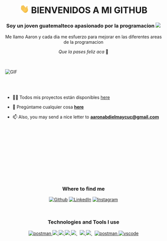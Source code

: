 

<h1 align="center"><img src="https://raw.githubusercontent.com/ABSphreak/ABSphreak/master/gifs/Hi.gif" width="30px" /> BIENVENIDOS A MI GITHUB </h1>
<h3 align="center"> Soy un joven guatemalteco apasionado por la programacion <img src="https://upload.wikimedia.org/wikipedia/commons/thumb/e/ec/Flag_of_Guatemala.svg/255px-Flag_of_Guatemala.svg.png" width="25 style="vertical-align: bottom"/>   </h3>

<div align="center">
Me llamo Aaron y cada dia me esfuerzo para mejorar en las diferentes areas de la programacion <br>

<i> Que la pases feliz aca </i> 🚀
</br>
</br>
</br>
</div>

<div>
<img align="left" alt="GIF" src="https://i.pinimg.com/originals/e4/26/70/e426702edf874b181aced1e2fa5c6cde.gif" />
</div>

<br>
<br>
<br>
<br>

  <div>

- 👨‍💻 Todos mis proyectos están disponibles  [here](https://aaronmaycuc.wordpress.com/)

- 💬 Pregúntame cualquier cosa <a href="https://github.com/Aaron072000"><b>here</b></a>

- 📫 Also, you may send a nice letter to **aaronabdielmaycuc@gmail.com**

</div>
<br>
<br>
<br>
<br>
<br>
</br>
</br>
</br>
</br>
</br>



<div align="center">
<h3>Where to find me</h3>
<p>
<a href="https://github.com/Aaron072000" target="_blank"><img alt="Github" src="https://img.shields.io/badge/GitHub-%2312100E.svg?&style=for-the-badge&logo=Github&logoColor=white" /></a> 
<a href="https://www.linkedin.com/in/felippegeorge/" target="_blank"><img alt="LinkedIn" src="https://img.shields.io/badge/linkedin-%230077B5.svg?&style=for-the-badge&logo=linkedin&logoColor=white" /></a> 
<a href="https://www.instagram.com/aaronxx_mayx?igsh=MWl6ejc0azFoajZp&utm_source=qr" target="_blank"><img alt="Instagram" src="https://img.shields.io/badge/Instagram-E4405F?style=for-the-badge&logo=instagram&logoColor=white" /></a> 
</p>
</div>

<br/>

<div align="center">
<h3>Technologies and Tools I use</h3> 

</a> 
<a href="https://www.php.net/" target="_blank"> <img src="https://www.vectorlogo.zone/logos/php/php-icon.svg" alt="postman" width="45" height="45"/> </a> 
    <a href="https://www.w3.org/html/" target="_blank"> <img src="https://img.icons8.com/color/48/000000/html-5.png"/> </a> 
    <a href="https://www.w3schools.com/css/" target="_blank"> <img src="https://img.icons8.com/color/48/000000/css3.png"/> </a> 
    <a href="https://developer.mozilla.org/en-US/docs/Web/JavaScript" target="_blank"> <img src="https://img.icons8.com/color/48/000000/javascript.png"/> </a> 
    </a>   
    <a style="padding-right:8px;" href="https://www.mysql.com/" target="_blank"> <img src="https://img.icons8.com/fluent/50/000000/mysql-logo.png"/> </a>
    <a href="https://www.python.org" target="_blank"> <img src="https://img.icons8.com/color/48/000000/python.png"/> </a> 
    </a> 
</a>
   </a>
    <a style="padding-right:8px;" href="https://nodejs.org" target="_blank"> <img src="https://img.icons8.com/color/48/000000/nodejs.png"/> </a> 
    <a href="https://postman.com" target="_blank"> <img src="https://www.vectorlogo.zone/logos/getpostman/getpostman-icon.svg" alt="postman" width="45" height="45"/> </a>
       <a href="https://code.visualstudio.com/" target="_blank"> <img src="https://www.vectorlogo.zone/logos/visualstudio_code/visualstudio_code-icon.svg" alt="vscode" width="45" height="45"/> </a>
        </a>

</div>

